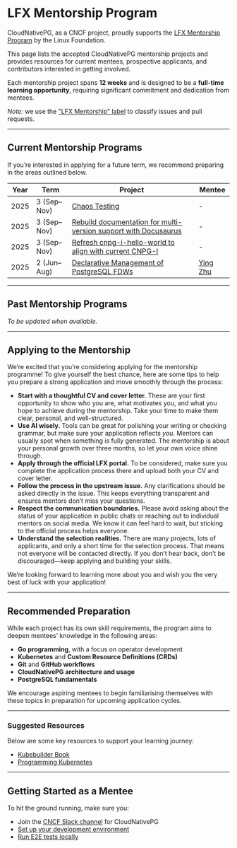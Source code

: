 # LFX Mentorship Program

CloudNativePG, as a CNCF project, proudly supports the
[LFX Mentorship Program](https://lfx.linuxfoundation.org/tools/mentorship/)
by the Linux Foundation.

This page lists the accepted CloudNativePG mentorship projects and provides
resources for current mentees, prospective applicants, and contributors
interested in getting involved.

Each mentorship project spans **12 weeks** and is designed to be a **full-time
learning opportunity**, requiring significant commitment and dedication from
mentees.

*Note:* we use the
["LFX Mentorship" label](https://github.com/cloudnative-pg/cloudnative-pg/issues?q=is%3Aissue%20state%3Aopen%20label%3A%22LFX%20Mentorship%22)
to classify issues and pull requests.

---

## Current Mentorship Programs

If you’re interested in applying for a future term, we recommend preparing in
the areas outlined below.

| Year | Term        | Project                                                                                                                              | Mentee                                   |
| ---- | ----------- | ------------------------------------------------------------------------------------------------------------------------------------ | ---------------------------------------- |
| 2025 | 3 (Sep–Nov) | [Chaos Testing](https://mentorship.lfx.linuxfoundation.org/project/0858ce07-0c90-47fa-a1a0-95c6762f00ff) | - |
| 2025 | 3 (Sep–Nov) | [Rebuild documentation for multi-version support with Docusaurus](https://mentorship.lfx.linuxfoundation.org/project/86a647c1-88c7-474f-b093-6abb58197083) | - |
| 2025 | 3 (Sep–Nov) | [Refresh cnpg-i-hello-world to align with current CNPG-I](https://mentorship.lfx.linuxfoundation.org/project/cabc7391-4956-42b2-b91c-d261816b7289) | - |
| 2025 | 2 (Jun–Aug) | [Declarative Management of PostgreSQL FDWs](https://mentorship.lfx.linuxfoundation.org/project/53fa853e-b5fa-4d68-be71-f005c75aea89) | [Ying Zhu](https://github.com/EdwinaZhu) |

---

## Past Mentorship Programs

*To be updated when available.*

---

## Applying to the Mentorship

We’re excited that you’re considering applying for the mentorship programme! To
give yourself the best chance, here are some tips to help you prepare a strong
application and move smoothly through the process:

- **Start with a thoughtful CV and cover letter.** These are your first
  opportunity to show who you are, what motivates you, and what you hope to
  achieve during the mentorship. Take your time to make them clear, personal, and
  well-structured.
- **Use AI wisely.** Tools can be great for polishing your writing or checking
  grammar, but make sure your application reflects *you*. Mentors can usually
  spot when something is fully generated. The mentorship is about your personal
  growth over three months, so let your own voice shine through.
- **Apply through the official LFX portal.** To be considered, make sure you
  complete the application process there and upload both your CV and cover
  letter.
- **Follow the process in the upstream issue.** Any clarifications should be
  asked directly in the issue. This keeps everything transparent and ensures
  mentors don’t miss your questions.
- **Respect the communication boundaries.** Please avoid asking about the
  status of your application in public chats or reaching out to individual
  mentors on social media. We know it can feel hard to wait, but sticking to the
  official process helps everyone.
- **Understand the selection realities.** There are many projects, lots of
  applicants, and only a short time for the selection process. That means not
  everyone will be contacted directly. If you don’t hear back, don’t be
  discouraged—keep applying and building your skills.

We’re looking forward to learning more about you and wish you the very best of
luck with your application!

---

## Recommended Preparation

While each project has its own skill requirements, the program aims to deepen
mentees’ knowledge in the following areas:

- **Go programming**, with a focus on operator development
- **Kubernetes** and **Custom Resource Definitions (CRDs)**
- **Git** and **GitHub workflows**
- **CloudNativePG architecture and usage**
- **PostgreSQL fundamentals**

We encourage aspiring mentees to begin familiarising themselves with these
topics in preparation for upcoming application cycles.

---

### Suggested Resources

Below are some key resources to support your learning journey:

- [Kubebuilder Book](https://book.kubebuilder.io/)
- [Programming Kubernetes](https://www.oreilly.com/library/view/programming-kubernetes/9781492047094/)

---

## Getting Started as a Mentee

To hit the ground running, make sure you:

- Join the [CNCF Slack channel](../README.md#communications) for CloudNativePG
- [Set up your development environment](development_environment/README.md)
- [Run E2E tests locally](e2e_testing_environment/README.md)
